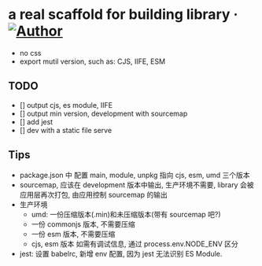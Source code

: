 # a real scaffold for building library &middot; [![Author](https://img.shields.io/badge/Author-leohxj-blue.svg)](http://finalhome.org)

- no css
- export mutil version, such as: CJS, IIFE, ESM


## TODO
- [] output cjs, es module, IIFE
- [] output min version, development with sourcemap
- [] add jest
- [] dev with a static file serve


## Tips
- package.json 中 配置 main, module, unpkg 指向 cjs, esm, umd 三个版本
- sourcemap, 应该在 development 版本中输出, 生产环境不需要, library 会被应用层再次打包, 由应用控制 sourcemap 的输出
- 生产环境
  - umd: 一份压缩版本(.min)和未压缩版本(带有 sourcemap 吧?)
  - 一份 commonjs 版本, 不需要压缩
  - 一份 esm 版本, 不需要压缩
  - cjs, esm 版本 如需有调试信息, 通过 process.env.NODE_ENV 区分
- jest: 设置 babelrc, 新增 env 配置, 因为 jest 无法识别 ES Module.
